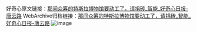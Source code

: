 好奇心原文链接：[那间众筹的特斯拉博物馆要动工了，请捐砖_智能_好奇心日报-唐云路](https://www.qdaily.com/articles/2593.html)
WebArchive归档链接：[那间众筹的特斯拉博物馆要动工了，请捐砖_智能_好奇心日报-唐云路](http://web.archive.org/web/20190623151229/https://www.qdaily.com/articles/2593.html)
![image](http://ww3.sinaimg.cn/large/007d5XDply1g3v6dssipdj30u033f7wh)